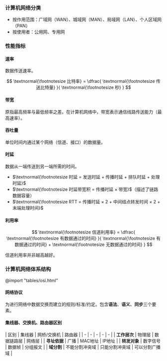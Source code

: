 
### 计算机网络分类

- 按作用范围：广域网（WAN）、城域网（MAN）、局域网（LAN）、个人区域网（PAN）
- 按使用者：公用网、专用网

### 性能指标

#### 速率

数据传送速率。

$$
\textnormal{\footnotesize 比特率} = \dfrac{
    \textnormal{\footnotesize 传送比特量}
}{
    \textnormal{\footnotesize 秒}
}
$$

#### 带宽

原指最高频率与最低频率之差。在计算机网络中，带宽表示通信线路传送能力（最高速率）。

#### 吞吐量

单位时间内通过某个网络（信道、接口）的数据量。

#### 时延

数据从一端传送到另一端所需的时间。

- $\textnormal{\footnotesize 时延 = 发送时延 + 传播时延 + 排队时延 + 处理时延}$
- $\textnormal{\footnotesize 时延带宽积 = 传播时延 × 带宽}$<span class='hint'>（描述了链路数据容量）</span>
- $\textnormal{\footnotesize RTT = 传播时延 × 2 + 中间结点转发时间 × 2 + 末端处理时间}$

#### 利用率

$$
    \textnormal{\footnotesize 信道利用率} =
    \dfrac{
        \textnormal{\footnotesize 有数据通过的时间}
    }{
        \textnormal{\footnotesize 有数据通过的时间}
        +
        \textnormal{\footnotesize 无数据通过的时间}
    }
$$

信道利用率并非越高越好。

### 计算机网络体系结构

@import "tables/osi.html"

#### 网络协议

为进行网络中数据交换而建立的规则/标准/约定。包含**语法**、**语义**、**同步**三个要素。

#### 集线器、交换机、路由器区别

| 区别 | 集线器 | 网桥/交换机 | 路由器 |
| - | - | - | - | - |
| **工作层次** | 物理层 | 数据链路层 | 网络层 |
| **寻址依据** | 广播 | MAC地址 | IP地址 |
| **转发对象** | 数字信号 | 数据帧 | 分组报文 |
| **域分割** | 不能分割冲突域 | 只能分割冲突域 | 可以分割广播域 |
